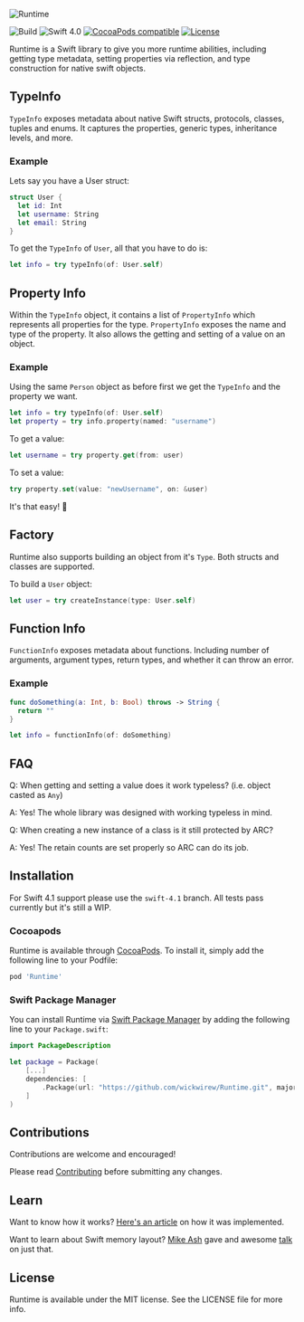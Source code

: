 ![Runtime](https://github.com/wickwirew/Runtime/blob/master/Resources/Runtime.png)

![Build](https://travis-ci.org/wickwirew/Runtime.svg?branch=master)
![Swift 4.0](https://img.shields.io/badge/Swift-4.0-green.svg)
[![CocoaPods compatible](https://img.shields.io/cocoapods/v/Runtime.svg)](#cocoapods)
[![License](http://img.shields.io/:license-mit-blue.svg)](http://doge.mit-license.org)

Runtime is a Swift library to give you more runtime abilities, including getting type metadata, setting properties via reflection, and type construction for native swift objects.

## TypeInfo
`TypeInfo` exposes metadata about native Swift structs, protocols, classes, tuples and enums. It captures the properties, generic types, inheritance levels, and more.
### Example
Lets say you have a User struct:
```swift
struct User {
  let id: Int
  let username: String
  let email: String
}
```
To get the `TypeInfo` of `User`, all that you have to do is:
```swift
let info = try typeInfo(of: User.self)
```

## Property Info
Within the `TypeInfo` object, it contains a list of `PropertyInfo` which represents all properties for the type. `PropertyInfo` exposes the name and type of the property. It also allows the getting and setting of a value on an object.
### Example
Using the same `Person` object as before first we get the `TypeInfo` and the property we want.
```swift
let info = try typeInfo(of: User.self)
let property = try info.property(named: "username")
```
To get a value:
```swift
let username = try property.get(from: user)
```
To set a value:
```swift
try property.set(value: "newUsername", on: &user)
```
It's that easy! 🎉

## Factory
Runtime also supports building an object from it's `Type`. Both structs and classes are supported.

To build a `User` object:
```swift
let user = try createInstance(type: User.self)
```

## Function Info
`FunctionInfo` exposes metadata about functions. Including number of arguments, argument types, return types, and whether it can throw an error.
### Example
```swift
func doSomething(a: Int, b: Bool) throws -> String { 
  return "" 
}

let info = functionInfo(of: doSomething)
```

## FAQ
Q: When getting and setting a value does it work typeless? (i.e. object casted as `Any`)

A: Yes! The whole library was designed with working typeless in mind.

Q: When creating a new instance of a class is it still protected by ARC?

A: Yes! The retain counts are set properly so ARC can do its job. 

## Installation
For Swift 4.1 support please use the `swift-4.1` branch. All tests pass currently but it's still a WIP.
### Cocoapods
Runtime is available through [CocoaPods](http://cocoapods.org). To install
it, simply add the following line to your Podfile:
```ruby
pod 'Runtime'
```
### Swift Package Manager

You can install Runtime via [Swift Package Manager](https://swift.org/package-manager/) by adding the following line to your `Package.swift`:

```swift
import PackageDescription

let package = Package(
    [...]
    dependencies: [
        .Package(url: "https://github.com/wickwirew/Runtime.git", majorVersion: XYZ)
    ]
)
```

## Contributions
Contributions are welcome and encouraged!

Please read [Contributing](https://github.com/wickwirew/Runtime/blob/master/CONTRIBUTING.md) before submitting any changes.

## Learn
Want to know how it works? 
[Here's an article](https://medium.com/@weswickwire/creating-a-swift-runtime-library-3cc92fc486cc) on how it was implemented.

Want to learn about Swift memory layout?
[Mike Ash](https://github.com/mikeash) gave and awesome [talk](https://academy.realm.io/posts/goto-mike-ash-exploring-swift-memory-layout/) on just that.

## License
Runtime is available under the MIT license. See the LICENSE file for more info.
